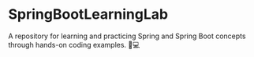 # SpringBootLearningLab
A repository for learning and practicing Spring and Spring Boot concepts through hands-on coding examples. 🌱💻
